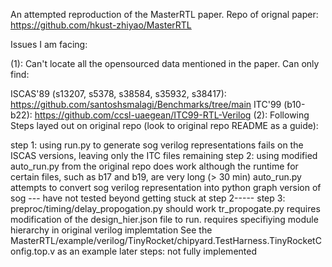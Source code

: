 An attempted reproduction of the MasterRTL paper. Repo of orignal paper: https://github.com/hkust-zhiyao/MasterRTL

Issues I am facing:

(1): Can't locate all the opensourced data mentioned in the paper. Can only find:

ISCAS'89 (s13207, s5378, s38584, s35932, s38417): https://github.com/santoshsmalagi/Benchmarks/tree/main
ITC'99 (b10-b22): https://github.com/ccsl-uaegean/ITC99-RTL-Verilog
(2): Following Steps layed out on original repo (look to original repo README as a guide):

step 1: using run.py to generate sog verilog representations fails on the ISCAS versions, leaving only the ITC files remaining
step 2: using modified auto_run.py from the original repo does work although the runtime for certain files, such as b17 and b19, are very long (> 30 min)
auto_run.py attempts to convert sog verilog representation into python graph version of sog --- have not tested beyond getting stuck at step 2-----
step 3:
preproc/timing/delay_propogation.py should work
tr_propogate.py requires modification of the design_hier.json file to run.
requires specifiying module hierarchy in original verilog implemtation
See the MasterRTL/example/verilog/TinyRocket/chipyard.TestHarness.TinyRocketConfig.top.v as an example
later steps: not fully implemented
